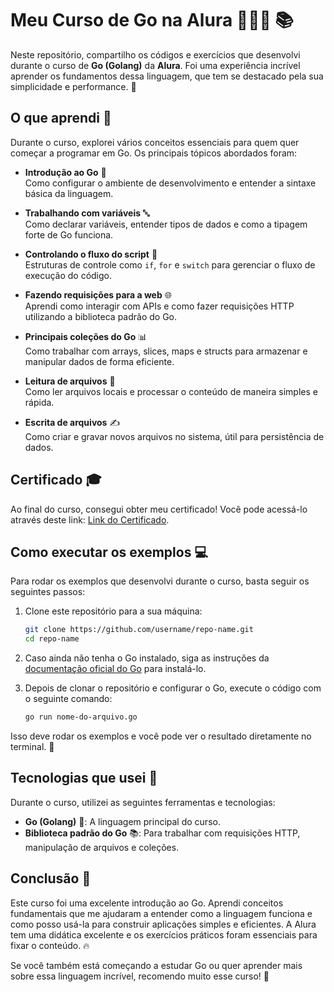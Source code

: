 # Meu Curso de Go na Alura 👨🏻‍💻 📚

Neste repositório, compartilho os códigos e exercícios que desenvolvi durante o curso de **Go (Golang)** da **Alura**. Foi uma experiência incrível aprender os fundamentos dessa linguagem, que tem se destacado pela sua simplicidade e performance. 🚀

## O que aprendi 🧠

Durante o curso, explorei vários conceitos essenciais para quem quer começar a programar em Go. Os principais tópicos abordados foram:

- **Introdução ao Go** 🌱  
  Como configurar o ambiente de desenvolvimento e entender a sintaxe básica da linguagem.

- **Trabalhando com variáveis** 🔤  
  Como declarar variáveis, entender tipos de dados e como a tipagem forte de Go funciona.

- **Controlando o fluxo do script** 🔄  
  Estruturas de controle como `if`, `for` e `switch` para gerenciar o fluxo de execução do código.

- **Fazendo requisições para a web** 🌐  
  Aprendi como interagir com APIs e como fazer requisições HTTP utilizando a biblioteca padrão do Go.

- **Principais coleções do Go** 📊  
  Como trabalhar com arrays, slices, maps e structs para armazenar e manipular dados de forma eficiente.

- **Leitura de arquivos** 📄  
  Como ler arquivos locais e processar o conteúdo de maneira simples e rápida.

- **Escrita de arquivos** ✍️  
  Como criar e gravar novos arquivos no sistema, útil para persistência de dados.

## Certificado 🎓

Ao final do curso, consegui obter meu certificado! Você pode acessá-lo através deste link: [Link do Certificado](<https://cursos.alura.com.br/certificate/19345e5d-1f99-4e67-990d-067708934ec1?lang=pt_BR>).

## Como executar os exemplos 💻

Para rodar os exemplos que desenvolvi durante o curso, basta seguir os seguintes passos:

1. Clone este repositório para a sua máquina:

    ```bash
    git clone https://github.com/username/repo-name.git
    cd repo-name
    ```

2. Caso ainda não tenha o Go instalado, siga as instruções da [documentação oficial do Go](https://golang.org/doc/install) para instalá-lo.

3. Depois de clonar o repositório e configurar o Go, execute o código com o seguinte comando:

    ```bash
    go run nome-do-arquivo.go
    ```

Isso deve rodar os exemplos e você pode ver o resultado diretamente no terminal. 👀

## Tecnologias que usei 🔧

Durante o curso, utilizei as seguintes ferramentas e tecnologias:

- **Go (Golang)** 🐹: A linguagem principal do curso.
- **Biblioteca padrão do Go** 📚: Para trabalhar com requisições HTTP, manipulação de arquivos e coleções.

## Conclusão 🏁

Este curso foi uma excelente introdução ao Go. Aprendi conceitos fundamentais que me ajudaram a entender como a linguagem funciona e como posso usá-la para construir aplicações simples e eficientes. A Alura tem uma didática excelente e os exercícios práticos foram essenciais para fixar o conteúdo. 🔥

Se você também está começando a estudar Go ou quer aprender mais sobre essa linguagem incrível, recomendo muito esse curso! 🌟

